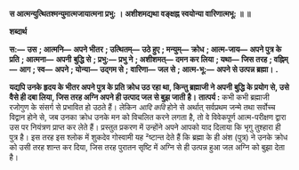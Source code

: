 **स आत्मन्युत्थितश्मन्युमात्मजायात्मना प्रभु: ।** **अशीशमद्यथा वङ्क्षह्न स्वयोन्या वारिणात्मभू: ॥ ॥** 

**शब्दार्थ** 

**स:—** **उस** **; आत्मनि—** **अपने भीतर** **; उत्थितम्—** **उठे हुए** **; मन्युम्—** **क्रोध** **; आत्म-जाय—** **अपने पुत्र के प्रति** **; आत्मना—** **अपनी** **बुद्धि से** **; प्रभु:—** **प्रभु ने** **; अशीशमत्—** **दमन कर लिया** **; यथा—** **जिस तरह** **; वह्निम्—** **आग** **; स्व—** **अपने** **; योन्या—** **उद्गम से** **;** **वारिणा—** **जल से** **; आत्म-भू:—** **अपने से उत्पन्न ब्रह्मा।** **.** 

**यद्यपि उनके हृदय के भीतर अपने पुत्र के प्रति क्रोध उठ रहा था, किन्तु ब्रह्माजी ने अपनी** **बुद्धि के प्रयोग से, उसे वैसे ही दबा लिया, जिस तरह अग्नि अपने ही उत्पाद जल से बुझ जाती** **है।** **तात्पर्य :** कभी कभी ब्रह्माजी रजोगुण के संसर्ग से प्रभावित हो उठते हैं। लेकिन *आदि कवि* होने से अर्थात् सर्वप्रथम जन्मे तथा सर्वोच्च विद्वान होने से, जब उनका क्रोध उनके मन को विचलित करने लगता है, तो वे विवेकपूर्ण आत्म-परीक्षण द्वारा उस पर नियंत्रण प्राप्त कर लेते हैं। प्रस्तुत प्रकरण में उन्होंने अपने आपको याद दिलाया कि भृगु तुश्हारा ही पुत्र है। इस तरह इस श्लोक में शुकदेव गोस्वामी यह ²ष्टान्त देते हैं कि ब्रह्मा के ही अंश (पुत्र) ने उनके क्रोध को उसी तरह शान्त कर दिया, जिस तरह पुरातन सृष्टि में अग्नि से ही उत्पन्न हुआ जल अग्नि को बुझा देता है।  